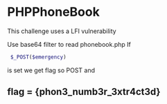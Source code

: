 # PHPPhoneBook

This challenge uses a LFI vulnerability

Use base64 filter to read phonebook.php If

```php
 $_POST($emergency)
```

is set we get flag so POST and

## flag = {phon3\_numb3r\_3xtr4ct3d}

